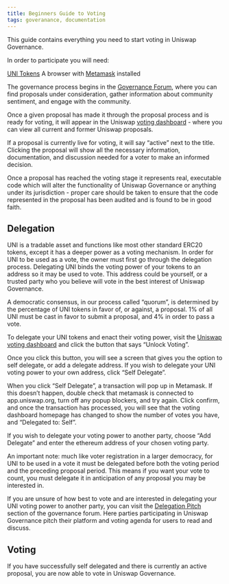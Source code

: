 ```yaml
---
title: Beginners Guide to Voting
tags: goveranance, documentation
---
```


This guide contains everything you need to start voting in Uniswap Governance. 

In order to participate you will need: 

[UNI Tokens](https://uniswap.org/blog/uni/)
A browser with [Metamask](https://metamask.io/) installed

The governance process begins in the [Governance Forum](https://gov.uniswap.org/), where you can find proposals under consideration, gather information about community sentiment, and engage with the community. 

Once a given proposal has made it through the proposal process and is ready for voting, it will appear in the Uniswap [voting dashboard](https://app.uniswap.org/#/vote) - where you can view all current and former Uniswap proposals. 

If a proposal is currently live for voting, it will say “active” next to the title. Clicking the proposal will show all the necessary information, documentation, and discussion needed for a voter to make an informed decision.

Once a proposal has reached the voting stage it represents real, executable code which will alter the functionality of Uniswap Governance or anything under its jurisdiction - proper care should be taken to ensure that the code represented in the proposal has been audited and is found to be in good faith.


## Delegation

UNI is a tradable asset and functions like most other standard ERC20 tokens, except it has a deeper power as a voting mechanism. In order for UNI to be used as a vote, the owner must first go through the delegation process. Delegating UNI binds the voting power of your tokens to an address so it may be used to vote. This address could be yourself, or a trusted party who you believe will vote in the best interest of Uniswap Governance.

A democratic consensus, in our process called “quorum”, is determined by the percentage of UNI tokens in favor of, or against, a proposal. 1% of all UNI must be cast in favor to submit a proposal, and 4% in order to pass a vote.

To delegate your UNI tokens and enact their voting power, visit the [Uniswap voting dashboard](https://app.uniswap.org/#/vote) and click the button that says “Unlock Voting”. 

Once you click this button, you will see a screen that gives you the option to self delegate, or add a delegate address. If you wish to delegate your UNI voting power to your own address, click “Self Delegate”. 

When you click “Self Delegate”, a transaction will pop up in Metamask. If this doesn’t happen, double check that metamask is connected to app.uniswap.org, turn off any popup blockers, and try again. Click confirm, and once the transaction has processed, you will see that the voting dashboard homepage has changed to show the number of votes you have, and “Delegated to: Self”. 

If you wish to delegate your voting power to another party, choose “Add Delegate” and enter the ethereum address of your chosen voting party.

An important note: much like voter registration in a larger democracy, for UNI to be used in a vote it must be delegated before both the voting period and the preceding proposal period. This means if you want your vote to count, you must delegate it in anticipation of any proposal you may be interested in.

If you are unsure of how best to vote and are interested in delegating your UNI voting power to another party, you can visit the [Delegation Pitch](https://gov.uniswap.org/c/delegation-pitch/6) section of the governance forum. Here parties participating in Uniswap Governance pitch their platform and voting agenda for users to read and discuss.

## Voting

If you have successfully self delegated and there is currently an active proposal, you are now able to vote in Uniswap Governance. 
